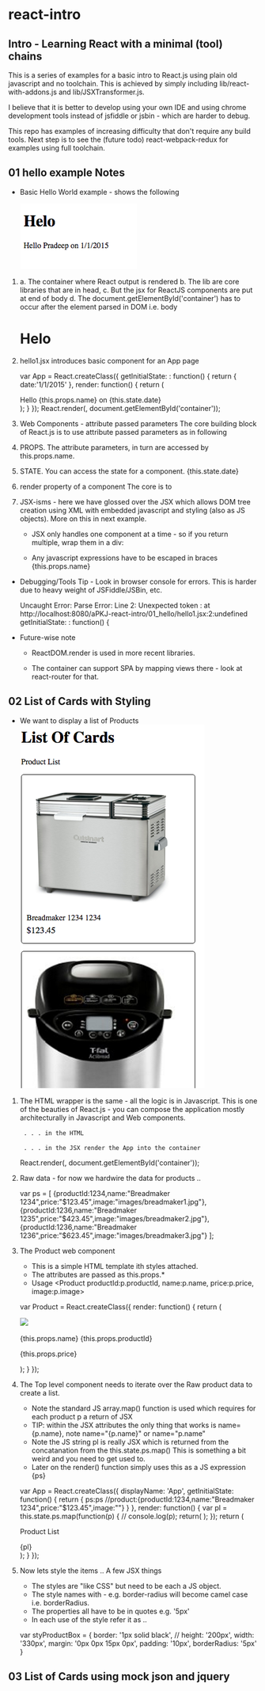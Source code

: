 # react-intro

## Intro - Learning React with a minimal (tool) chains

This is a series of examples for a basic intro to React.js using plain old javascript and no toolchain.
This is achieved by simply including lib/react-with-addons.js and lib/JSXTransformer.js.

I believe that it is better to develop using your own IDE and using chrome development tools instead of jsfiddle or jsbin - which are harder to debug.

This repo has examples of increasing difficulty that don't require any build tools. 
Next step is to see the (future todo) react-webpack-redux for examples using full toolchain.

## 01 hello example Notes

* Basic Hello World example - shows the following 

	![](images/01_hello.png)

1. a. The container where React output is rendered
   b. The lib are core libraries that are in head, 
   c. But the jsx for ReactJS components are put at end of body
   d. The document.getElementById('container') has to occur after the element parsed in DOM i.e. body

	<!DOCTYPE html>
	<html lang="en">
	<head>
		<meta charset="UTF-8">
		<title>Hello1</title>
		<script src="../lib/JSXTransformer.js"></script>
		<script src="../lib/react-with-addons.js"></script>
	</head>
	<body>
		<h1>Helo</h1>
		<div id="container"></div>
		<script src="hello1.jsx"  type="text/jsx"></script>
	</body>
	</html>



2. hello1.jsx introduces basic component for an App page

	var App = React.createClass({
	  getInitialState: : function() {
	    return {
	      date:'1/1/2015'
	    },
	  render: function() {
	    return (
	      <div>
	        Hello {this.props.name} on {this.state.date}
	      </div>
	    );
	  }
	});
	React.render(<App name="Pradeep" />, document.getElementById('container'));

3. Web Components - attribute passed parameters
	The core building block of React.js is to use attribute passed parameters as in following
		<App name="Pradeep" />


4. PROPS. The attribute parameters, in turn are accessed by this.props.name. 

5. STATE. You can access the state for a component. 
	{this.state.date}


6. render property of a component 
The core is to 

7. JSX-isms - here we have glossed over the JSX which allows DOM tree creation using XML with embedded javascript and styling (also as JS objects). More on this in next example.

	- JSX only handles one component at a time - so if you return multiple, wrap them in a div:
		<div> <Component1 /> <Component2 /> </div>

	- Any javascript expressions have to be escaped in braces {this.props.name}

* Debugging/Tools Tip - Look in browser console for errors. This is harder due to heavy weight of JSFiddle/JSBin, etc.

	Uncaught Error: Parse Error: Line 2: Unexpected token :
	    at http://localhost:8080/aPKJ-react-intro/01_hello/hello1.jsx:2:undefined
	getInitialState: : function() {


* Future-wise note
	- ReactDOM.render is used in more recent libraries.

	- The container can support SPA by mapping views there - look at react-router for that.


## 02 List of Cards with Styling

* We want to display a list of Products 
	![](images/02_listcardstyled.png)


1. The HTML wrapper is the same - all the logic is in Javascript. This is one of the beauties of React.js - you can compose the application mostly architecturally in Javascript and Web components.

		. . . in the HTML
	<div id="container"></div>

		. . . in the JSX render the App into the container
	React.render(<App />, document.getElementById('container'));



2. Raw data - for now we hardwire the data for products ..

	var ps = [
		{productId:1234,name:"Breadmaker 1234",price:"$123.45",image:"images/breadmaker1.jpg"},
		{productId:1236,name:"Breadmaker 1235",price:"$423.45",image:"images/breadmaker2.jpg"},
		{productId:1236,name:"Breadmaker 1236",price:"$623.45",image:"images/breadmaker3.jpg"}
	];


3. The Product web component 
	- This is a simple HTML template ith styles attached. 
	- The attributes are passed as this.props.*
	- Usage <Product productId:p.productId, name:p.name, price:p.price, image:p.image></Product>

	var Product = React.createClass({
	  render: function() {
	    return (
	      <div style= {styProductBox} >
	        <img src={this.props.image} style={styProductImage}  />
	        <p style={styProductTitle} >{this.props.name} {this.props.productId}</p>
	        <p style={styProductPrice} >{this.props.price}</p>
	      </div>
	    );
	  }
	});



4. The Top level component needs to iterate over the Raw product data to create a list.
	- Note the standard JS array.map() function is used which requires for each product p a return of JSX
	- TIP: within the JSX attributes the only thing that works is name={p.name}, note name="{p.name}" or name="p.name"
	- Note the JS string pl is really JSX which is returned from the concatanation from the this.state.ps.map()
	       This is something a bit weird and you need to get used to.
	- Later on the render() function simply uses this as a JS expression {ps}

	var App = React.createClass({
	  displayName: 'App',
	  getInitialState: function() {
	    return {
	      ps:ps
	      //product:{productId:1234,name:"Breadmaker 1234",price:"$123.45",image:""}
	    }
	  },
	  render: function() {
		var pl = this.state.ps.map(function(p) {
			// console.log(p);
	    	 return(<Product productId={ps[0].productId} name={p.name} price={p.price} image={p.image} >
	    	 	    </Product>);
		});
	    return (
	      <div>
	      	<p>Product List</p>
	      	{pl}
	      </div>
	    );
	  }
	});



5. Now lets style the items .. A few JSX things
	- The styles are "like CSS" but need to be each a JS object.
	- The style names with - e.g. border-radius will become camel case i.e. borderRadius.
	- The properties all have to be in quotes e.g. '5px'
	- In each use of the style refer it as ..

	<div style= {styProductBox} >

	var styProductBox = {
		border: '1px solid black',
	  // height: '200px',
	  width: '330px',
	  margin: '0px 0px 15px 0px',
	  padding: '10px',
	  borderRadius: '5px'
	}





## 03 List of Cards using mock json and jquery




